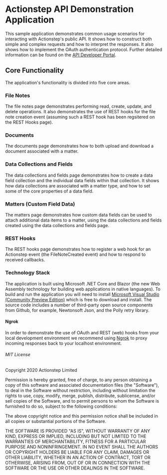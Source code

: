 
# Actionstep API Demonstration Application

This sample application demonstrates common usage scenarios for interacting with Actionstep's public API. 
It shows how to construct both simple and complex requests and how to interpret the responses.
It also shows how to implement the OAuth authentication protocol.
Further detailed information can be found on the [API Developer Portal](https://docs.actionstep.com/).

## Core Functionality

The application's functionality is divided into five core areas.

### File Notes

The file notes page demonstrates performing read, create, update, and delete operations.
It also demonstrates the use of REST hooks for the file note creation event (assuming such a REST hook has been regsitered on the REST Hooks page).

### Documents

The documents page demonstrates how to both upload and download a document associated with a matter.

### Data Collections and Fields

The data collections and fields page demonstrates how to create a data field collection and the individual data fields within that collection.
It shows how data collections are associated with a matter type, and how to set some of the core properties of a data field.

### Matters (Custom Field Data)

The matters page demonstrates how custom data fields can be used to attach additional data items to a matter, using the data collections and fields
created using the data collections and fields page.

### REST Hooks

The REST hooks page demonstrates how to register a web hook for an Actionstep event (the FileNoteCreated event) and how to respond to received callbacks.

### Technology Stack

The application is built using Microsoft .NET Core and Blazor (the new Web Assembly technology for building web applications in native languages).
To build and run the application you will need to install [Microsoft Visual Studio (Community Preview Edition)](https://visualstudio.microsoft.com/thank-you-downloading-visual-studio/?sku=community&ch=pre&rel=16) which is free to download and install.
The source code includes a number of third-party open source components from Github, for example, Newtonsoft Json, and the Polly retry library.

#### Ngrok

In order to demonstrate the use of OAuth and REST (web) hooks from your local development environment we recommend using [Ngrok](https://ngrok.com/) to proxy 
incoming responses back to your localhost environment.  

###### MIT License

Copyright 2020 Actionstep Limited

Permission is hereby granted, free of charge, to any person obtaining a copy of this software and associated documentation files (the "Software"), 
to deal in the Software without restriction, including without limitation the rights to use, copy, modify, merge, publish, distribute, sublicense, and/or sell copies of the Software, 
and to permit persons to whom the Software is furnished to do so, subject to the following conditions:

The above copyright notice and this permission notice shall be included in all copies or substantial portions of the Software.

THE SOFTWARE IS PROVIDED "AS IS", WITHOUT WARRANTY OF ANY KIND, EXPRESS OR IMPLIED, INCLUDING BUT NOT LIMITED TO THE WARRANTIES OF MERCHANTABILITY, 
FITNESS FOR A PARTICULAR PURPOSE AND NONINFRINGEMENT. IN NO EVENT SHALL THE AUTHORS OR COPYRIGHT HOLDERS BE LIABLE FOR ANY CLAIM, DAMAGES OR OTHER LIABILITY, 
WHETHER IN AN ACTION OF CONTRACT, TORT OR OTHERWISE, ARISING FROM, OUT OF OR IN CONNECTION WITH THE SOFTWARE OR THE USE OR OTHER DEALINGS IN THE SOFTWARE.
